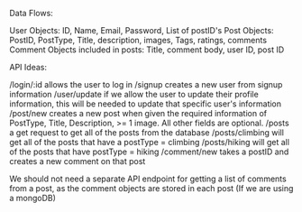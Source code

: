 Data Flows:

User Objects: ID, Name, Email, Password, List of postID's
Post Objects: PostID, PostType, Title, description, images, Tags, ratings, comments 
Comment Objects included in posts: Title, comment body, user ID, post ID

API Ideas:

/login/:id allows the user to log in
/signup creates a new user from signup information
/user/update if we allow the user to update their profile information, this will be needed to update that specific user's information
/post/new creates a new post when given the required information of PostType, Title, Description, >= 1 image. All other fields are optional.
/posts a get request to get all of the posts from the database
/posts/climbing will get all of the posts that have a postType = climbing
/posts/hiking will get all of the posts that have postType = hiking
/comment/new takes a postID and creates a new comment on that post

We should not need a separate API endpoint for getting a list of comments from a post, as the comment objects are stored in each post (If we are using a mongoDB)
